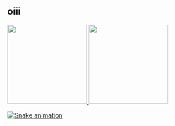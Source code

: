 ## oiii
 <div>
  <a href="https://github.com/mariddsouza">
  <img height="180em" src="https://github-readme-stats.vercel.app/api?username=mariddsouza&show_icons=true&theme=dracula&include_all_commits=true&count_private=true"/>
  <img height="180em" src="https://github-readme-stats.vercel.app/api/top-langs/?username=mariddsouza&layout=compact&langs_count=16&theme=dracula"/>

  
  ![Snake animation](https://github.com/mariddsouza/mariddsouza/blob/output/github-contribution-grid-snake.svg)
 
</div>
